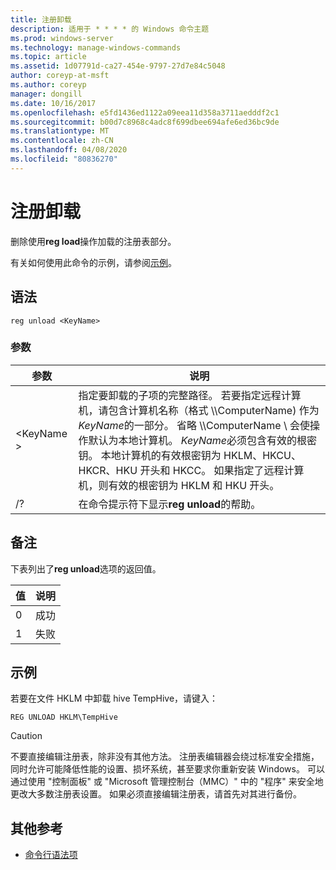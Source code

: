 ```yaml
---
title: 注册卸载
description: 适用于 * * * * 的 Windows 命令主题
ms.prod: windows-server
ms.technology: manage-windows-commands
ms.topic: article
ms.assetid: 1d07791d-ca27-454e-9797-27d7e84c5048
author: coreyp-at-msft
ms.author: coreyp
manager: dongill
ms.date: 10/16/2017
ms.openlocfilehash: e5fd1436ed1122a09eea11d358a3711aedddf2c1
ms.sourcegitcommit: b00d7c8968c4adc8f699dbee694afe6ed36bc9de
ms.translationtype: MT
ms.contentlocale: zh-CN
ms.lasthandoff: 04/08/2020
ms.locfileid: "80836270"
---
```

# <a name="reg-unload"></a>注册卸载



删除使用**reg load**操作加载的注册表部分。

有关如何使用此命令的示例，请参阅[示例](#BKMK_examples)。

## <a name="syntax"></a>语法

```
reg unload <KeyName>
```

### <a name="parameters"></a>参数

|参数|说明|
|---------|-----------|
|\<KeyName >|指定要卸载的子项的完整路径。 若要指定远程计算机，请包含计算机名称（格式 \\\\ComputerName\) 作为*KeyName*的一部分。 省略 \\\\ComputerName \ 会使操作默认为本地计算机。 *KeyName*必须包含有效的根密钥。 本地计算机的有效根密钥为 HKLM、HKCU、HKCR、HKU 开头和 HKCC。 如果指定了远程计算机，则有效的根密钥为 HKLM 和 HKU 开头。|
|/?|在命令提示符下显示**reg unload**的帮助。|

## <a name="remarks"></a>备注

下表列出了**reg unload**选项的返回值。

|值|说明|
|-----|-----------|
|0|成功|
|1|失败|

## <a name="examples"></a><a name=BKMK_examples></a>示例

若要在文件 HKLM 中卸载 hive TempHive，请键入：
```
REG UNLOAD HKLM\TempHive
```

> [!CAUTION]
> 不要直接编辑注册表，除非没有其他方法。 注册表编辑器会绕过标准安全措施，同时允许可能降低性能的设置、损坏系统，甚至要求你重新安装 Windows。 可以通过使用 "控制面板" 或 "Microsoft 管理控制台（MMC）" 中的 "程序" 来安全地更改大多数注册表设置。 如果必须直接编辑注册表，请首先对其进行备份。

## <a name="additional-references"></a>其他参考

- [命令行语法项](command-line-syntax-key.md)